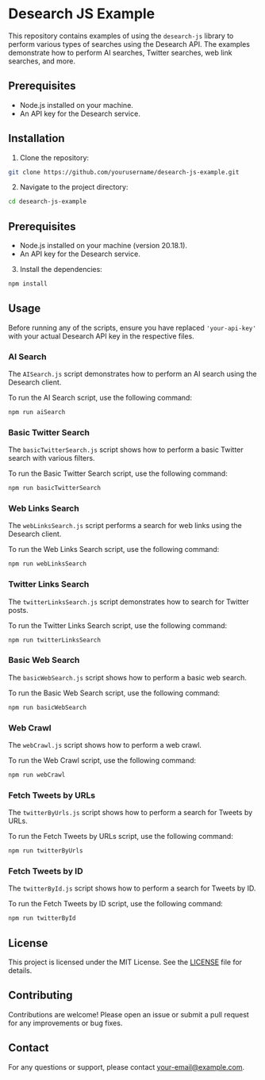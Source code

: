 # Desearch JS Example

This repository contains examples of using the `desearch-js` library to perform various types of searches using the Desearch API. The examples demonstrate how to perform AI searches, Twitter searches, web link searches, and more.

## Prerequisites

- Node.js installed on your machine.
- An API key for the Desearch service.

## Installation

1. Clone the repository:

```bash
git clone https://github.com/yourusername/desearch-js-example.git
```

2. Navigate to the project directory:

```bash
cd desearch-js-example
```

## Prerequisites

- Node.js installed on your machine (version 20.18.1).
- An API key for the Desearch service.

3. Install the dependencies:

```bash
npm install
```

## Usage

Before running any of the scripts, ensure you have replaced `'your-api-key'` with your actual Desearch API key in the respective files.

### AI Search

The `AISearch.js` script demonstrates how to perform an AI search using the Desearch client.

To run the AI Search script, use the following command:

```bash
npm run aiSearch
```

### Basic Twitter Search

The `basicTwitterSearch.js` script shows how to perform a basic Twitter search with various filters.

To run the Basic Twitter Search script, use the following command:

```bash
npm run basicTwitterSearch
```

### Web Links Search

The `webLinksSearch.js` script performs a search for web links using the Desearch client.

To run the Web Links Search script, use the following command:

```bash
npm run webLinksSearch
```

### Twitter Links Search

The `twitterLinksSearch.js` script demonstrates how to search for Twitter posts.

To run the Twitter Links Search script, use the following command:

```bash
npm run twitterLinksSearch
```

### Basic Web Search

The `basicWebSearch.js` script shows how to perform a basic web search.

To run the Basic Web Search script, use the following command:

```bash
npm run basicWebSearch
```

### Web Crawl

The `webCrawl.js` script shows how to perform a web crawl.

To run the Web Crawl script, use the following command:

```bash
npm run webCrawl
```

### Fetch Tweets by URLs 

The `twitterByUrls.js` script shows how to perform a search for Tweets by URLs.

To run the Fetch Tweets by URLs script, use the following command:

```bash
npm run twitterByUrls
```


### Fetch Tweets by ID 

The `twitterById.js` script shows how to perform a search for Tweets by ID.

To run the Fetch Tweets by ID script, use the following command:

```bash
npm run twitterById
```


## License

This project is licensed under the MIT License. See the [LICENSE](LICENSE) file for details.

## Contributing

Contributions are welcome! Please open an issue or submit a pull request for any improvements or bug fixes.

## Contact

For any questions or support, please contact [your-email@example.com](mailto:your-email@example.com).